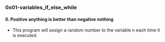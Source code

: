 ### 0x01-variables_if_else_while
#### 0. Positive anything is better than negative nothing
+ This program will assign a random number to the variable n each time it is executed.
